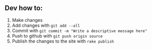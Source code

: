 ## Dev how to:
1. Make changes
2. Add changes with `git add --all`
3. Commit with `git commit -m "Write a descriptive message here"`
4. Push to github with `git push origin source`
5. Publish the changes to the site with `rake publish`
